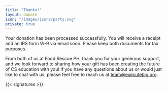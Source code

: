 ```yaml
---
title: "Thanks!"
layout: donate
icon: "/images/icons/party.svg"
private: true
---
```


Your donation has been processed successfully. You will receive a receipt and an IRS form W-9 via email soon. Please keep both documents for tax purposes.

From both of us at Food Rescue PH, thank you for your generous support, and we look forward to sharing how your gift has been creating the future of CS education with you! If you have any questions about us or would just like to chat with us, please feel free to reach us at team@executebig.org.

{{< signatures >}}